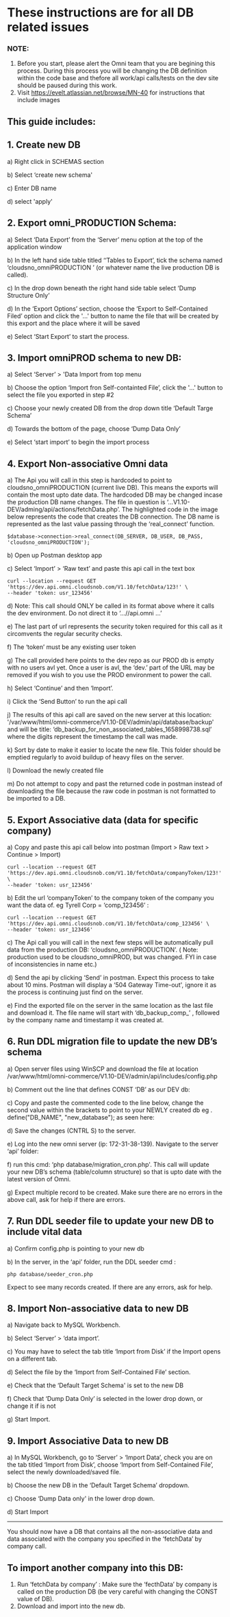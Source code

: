 # These instructions are for all DB related issues

### NOTE: 
1.  Before you start, please alert the Omni team that you are begining this process. During this process you will be changing the DB definition within the code base and thefore all work/api calls/tests on the dev site should be paused during this work.
2.  Visit https://evelt.atlassian.net/browse/MN-40 for instructions that include images
## This guide includes:

## 1. Create new DB
a) Right click in SCHEMAS section 
   
b) Select ‘create new schema' 
   
c) Enter DB name

d) select 'apply'

## 2. Export omni_PRODUCTION Schema:
a) Select ‘Data Export’ from the ‘Server’ menu option at the top of the application window

b) In the left hand side table titled ‘‘Tables to Export’, tick the schema named ‘cloudsno_omniPRODUCTION ’ (or whatever name the live production DB is called).

c) In the drop down beneath the right hand side table select ‘Dump Structure Only’

d)   In the ‘Export Options’ section, choose the ‘Export to Self-Contained Filed’ option and click the '…' button to name the file that will be created by this export and the place where it will be saved
   
e) Select ‘Start Export’ to start the process.


## 3. Import omniPROD schema to new DB:

a) Select ‘Server’ > 'Data Import from top menu

b) Choose the option ‘Import fron Self-containted File’, click the '…' button to select the file you exported in step #2

c) Choose your newly created DB from the drop down title ‘Default Targe Schema’

d) Towards the bottom of the page, choose ‘Dump Data Only’ 

e) Select ‘start import’ to begin the import process

## 4. Export Non-associative Omni data
a) The Api you will call in this step is hardcoded to point to cloudsno_omniPRODUCTION (current live DB). This means the exports will contain the most upto date data. The hardcoded DB may be changed incase the production DB name changes. The file in question is ‘…V1.10-DEV/adming/api/actions/fetchData.php’. The highlighted code in the image below represents the code that creates the DB connection.  The DB name is represented as the last value passing through the ‘real_connect’ function.
   
    $database->connection->real_connect(DB_SERVER, DB_USER, DB_PASS, 'cloudsno_omniPRODUCTION');

b) Open up Postman desktop app

c) Select ‘Import’ > ‘Raw text’ and paste this api call in the text box

    curl --location --request GET 'https://dev.api.omni.cloudsnob.com/V1.10/fetchData/123!' \
    --header 'token: usr_123456'
    
d) Note:
  This call should ONLY be called in its format above where it calls the dev environment. Do not direct it to ‘…//api.omni …’
  
e) The last part of url represents the security token required for this call as it circomvents the regular security checks. 
 
f) The ‘token’ must be any existing user token

g) The call provided here points to the dev repo as our PROD db is empty with no users avl yet. Once a user is avl, the ‘dev.’ part of the URL may be removed if you wish to you use the PROD environment to power the call.

h) Select ‘Continue’ and then ‘Import’.

i) Click the ‘Send Button’ to run the api call

j) The results of this api call are saved on the new server at this location: '/var/www/html/omni-commerce/V1.10-DEV/admin/api/database/backup' and will be title: ‘db_backup_for_non_associated_tables_1658998738.sql’ where the digits represent the timestamp the call was made.

k) Sort by date to make it easier to locate the new file. This folder should be emptied regularly to avoid buildup of heavy files on the server. 

l) Download the newly created file

m) Do not attempt to copy and past the returned code in postman instead of downloading the file because the raw code in postman is not formatted to be imported to a DB.

## 5. Export Associative data (data for specific company)

a) Copy and paste this api call below into postman (Import > Raw text > Continue > Import)

    curl --location --request GET 'https://dev.api.omni.cloudsnob.com/V1.10/fetchData/companyToken/123!' \
    --header 'token: usr_123456'

b) Edit the url ‘companyToken’ to the company token of the company you want the data of. eg Tyrell Corp = ‘comp_123456’ :

    curl --location --request GET 'https://dev.api.omni.cloudsnob.com/V1.10/fetchData/comp_123456' \
    --header 'token: usr_123456' 

c) The Api call you will call in the next few steps will be automatically pull data from the production DB: ‘cloudsno_omniPRODUCTION’. ( Note: production used to be cloudsno_omniPROD, but was changed. FYI in case of inconsistencies in name etc.)

d) Send the api by clicking ‘Send’ in postman. Expect this process to take about 10 mins. Postman will display a ‘504 Gateway Time-out', ignore it as the process is continuing just find on the server.

e) Find the exported file on the server in the same location as the last file and download it. The file name will start with ‘db_backup_comp_’ , followed by the company name and timestamp it was created at.

## 6. Run DDL migration file to update the new DB’s schema

a) Open server files using WinSCP and download the file at location /var/www/html/omni-commerce/V1.10-DEV/admin/api/includes/config.php

b) Comment out the line that defines CONST ‘DB’ as our DEV db:

c) Copy and paste the commented code to the line below, change the second value within the brackets to point to your NEWLY created db eg  . define("DB_NAME", "new_database"); as seen here: 

d) Save the changes (CNTRL S) to the server.

e) Log into the new omni server (ip: 172-31-38-139). Navigate to the server ‘api’ folder:

f) run this cmd: ‘php database/migration_cron.php'. This call will update your new DB’s schema (table/column structure) so that is upto date with the latest version of Omni.

g) Expect multiple record to be created. Make sure there are no errors in the above call, ask for help if there are errors.

## 7. Run DDL seeder file to update your new DB to include vital data

a) Confirm config.php is pointing to your new db

b) In the server, in the ‘api’ folder, run the DDL seeder cmd : 

    php database/seeder_cron.php

   Expect to see many records created. If there are any errors, ask for help.
   
## 8. Import Non-associative data to new DB

a) Navigate back to MySQL Workbench.

b) Select ‘Server’ > ‘data import’.

c) You may have to select the tab title ‘Import from Disk’ if the Import opens on a different tab.

d) Select the file by the ‘Import from Self-Contained File’ section.

e) Check that the ‘Default Target Schema' is set to the new DB

f) Check that ‘Dump Data Only’ is selected in the lower drop down, or change it if is not

g) Start Import.

## 9. Import Associative Data to new DB

a) In MySQL Workbench, go to ‘Server’ > ‘Import Data’, check you are on the tab titled ‘Import from Disk’, choose ‘Import from Self-Contained File’, select the newly downloaded/saved file.

b) Choose the new DB in the ‘Default Target Schema’ dropdown.

c) Choose ‘Dump Data only' in the lower drop down.

d) Start Import


---
You should now have a DB that contains all the non-associative data and data associated with the company you specified in the ‘fetchData’ by company call.

## To import another company into this DB:
1. Run ‘fetchData by company’ : Make sure the ‘fecthData’ by company is called on the production DB (be very careful with changing the CONST value of DB).
2. Download and import into the new db.




